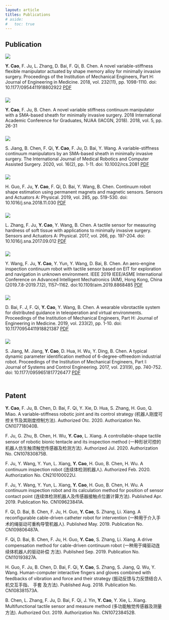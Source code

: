 ```yaml
---
layout: article
titles: Publications
# aside:
#   toc: true
---
```


## Publication
<div class="item" style="padding-bottom:10px">
  <div class="item__image">
    <img class="image image--sm shadow" src="/info/assets/publications/1- one-way variable-stiffness method.png"/>
  </div>
  <div class="item__content">
    <div class="item__description">
      <p><b>Y. Cao</b>, F. Ju, L. Zhang, D. Bai, F. Qi, B. Chen. A novel variable-stiffness flexible manipulator actuated by shape memory alloy for minimally invasive surgery. Proceedings of the Institution of Mechanical Engineers, Part H: Journal of Engineering in Medicine. 2018, vol. 232(11), pp. 1098-1110. doi: 10.1177/0954411918802922 
      <a class="button button--success button--pill button--xs" href="https://www.researchgate.net/publication/327967109_A_novel_variable-stiffness_flexible_manipulator_actuated_by_shape_memory_alloy_for_minimally_invasive_surgery">PDF</a></p>
    </div>
  </div>
</div>

<div class="item" style="padding-bottom:10px">
  <div class="item__image">
    <img class="image image--sm shadow" src="/info/assets/publications/2- fem of two-way variable-stiffness module.png"/>
  </div>
  <div class="item__content">
    <div class="item__description">
      <p><b>Y. Cao</b>, F. Ju, B. Chen. A novel variable stiffness continuum manipulator with a SMA-based sheath for minimally invasive surgery. 2018 International Academic Conference for Graduates, NUAA (IACGN, 2018). 2018, vol. 5, pp. 26-31</p>
    </div>
  </div>
</div>

<div class="item" style="padding-bottom:10px">
  <div class="item__image">
    <img class="image image--sm shadow" src="/info/assets/publications/3- two-way variable-stiffness module.png"/>
  </div>
  <div class="item__content">
    <div class="item__description">
      <p>S. Jiang, B. Chen, F. Qi, <b>Y. Cao</b>, F. Ju, D. Bai, Y. Wang. A variable-stiffness continuum manipulators by an SMA-based sheath in minimally invasive surgery. The International Journal of Medical Robotics and Computer Assisted Surgery. 2020, vol. 16(2), pp. 1-11. doi: 10.1002/rcs.2081 
      <a class="button button--success button--pill button--xs" href="https://www.researchgate.net/publication/338682676_A_variable-stiffness_continuum_manipulators_by_a_SMA-based_sheath_in_minimally_invasive_surgery">PDF</a></p>
    </div>
  </div>
</div>

<div class="item" style="padding-bottom:10px">
  <div class="item__image">
    <img class="image image--sm shadow" src="/info/assets/publications/4- shape estimation experiment platform.png"/>
  </div>
  <div class="item__content">
    <div class="item__description">
      <p>H. Guo, F. Ju, <b>Y. Cao</b>, F. Qi, D. Bai, Y. Wang, B. Chen. Continuum robot shape estimation using permanent magnets and magnetic sensors. Sensors and Actuators A: Physical. 2019, vol. 285, pp. 519-530. doi: 10.1016/j.sna.2018.11.030 
      <a class="button button--success button--pill button--xs" href="https://www.researchgate.net/publication/329054147_Continuum_Robot_Shape_Estimation_Using_Permanent_Magnets_and_Magnetic_Sensors">PDF</a></p>
    </div>
  </div>
</div>

<div class="item" style="padding-bottom:10px">
  <div class="item__image">
    <img class="image image--sm shadow" src="/info/assets/publications/5- prototype of tactile sensor.png"/>
  </div>
  <div class="item__content">
    <div class="item__description">
      <p>L. Zhang, F. Ju, <b>Y. Cao</b>, Y. Wang, B. Chen. A tactile sensor for measuring hardness of soft tissue with applications to minimally invasive surgery. Sensors and Actuators A: Physical. 2017, vol. 266, pp. 197-204. doi: 10.1016/j.sna.2017.09.012 
      <a class="button button--success button--pill button--xs" href="https://www.sciencedirect.com/science/article/abs/pii/S0924424717310749">PDF</a></p>
    </div>
  </div>
</div>

<div class="item" style="padding-bottom:10px">
  <div class="item__image">
    <img class="image image--sm shadow" src="/info/assets/publications/6- motion control of AEIR.png"/>
  </div>
  <div class="item__content">
    <div class="item__description">
      <p>Y. Wang, F. Ju, <b>Y. Cao</b>, Y. Yun, Y. Wang, D. Bai, B. Chen. An aero-engine inspection continuum robot with tactile sensor based on EIT for exploration and navigation in unknown environment. IEEE 2019 IEEE/ASME International Conference on Advanced Intelligent Mechatronics (AIM), Hong Kong, China (2019.7.8-2019.7.12), 1157–1162. doi:10.1109/aim.2019.8868485 
      <a class="button button--success button--pill button--xs" href="https://www.researchgate.net/publication/336633256_An_aero-engine_inspection_continuum_robot_with_tactile_sensor_based_on_EIT_for_exploration_and_navigation_in_unknown_environment">PDF</a></p>
    </div>
  </div>
</div>

<div class="item" style="padding-bottom:10px">
  <div class="item__image">
    <img class="image image--sm shadow" src="/info/assets/publications/7- Wearable vibrotactile system.png"/>
  </div>
  <div class="item__content">
    <div class="item__description">
      <p>D. Bai, F. J, F. Qi, <b>Y. Cao</b>, Y. Wang, B. Chen. A wearable vibrotactile system for distributed guidance in teleoperation and virtual environments. Proceedings of the Institution of Mechanical Engineers, Part H: Journal of Engineering in Medicine. 2019, vol. 233(2), pp. 1-10. doi: 10.11770954411918821387 
      <a class="button button--success button--pill button--xs" href="https://journals.sagepub.com/doi/10.1177/0954411918821387">PDF</a></p>
    </div>
  </div>
</div>

<div class="item" style="padding-bottom:10px">
  <div class="item__image">
    <img class="image image--sm shadow" src="/info/assets/publications/8- Flowchart of the parameter identification.png"/>
  </div>
  <div class="item__content">
    <div class="item__description">
      <p>S. Jiang, M. Jiang, <b>Y. Cao</b>, D. Hua, H. Wu, Y. Ding, B. Chen. A typical dynamic parameter identification method of 6-degree-offreedom industrial robot. Proceedings of the Institution of Mechanical Engineers, Part I: Journal of Systems and Control Engineering. 2017, vol. 231(9), pp. 740-752. doi: 10.1177/0959651817726477 
      <a class="button button--success button--pill button--xs" href="https://journals.sagepub.com/doi/abs/10.1177/0959651817726477">PDF</a></p>
    </div>
  </div>
</div>

## Patent
**Y. Cao**, F. Ju, B. Chen, D. Bai, F. Qi, Y. Xie, D. Hua, S. Zhang, H. Guo, Q. Miao. A variable-stiffness robotic joint and its control strategy (机器人刚度可控关节及其刚度控制方法). Authorized Otc. 2020. Authorization No. CN107718040B.

F. Ju, G. Zhu, B. Chen, H. Wu, **Y. Cao**, L. Xiang. A controllable-shape tactile sensor of robotic bionic tentacle and its inspection method (一种形状可控的机器人仿生触须触觉传感器及检测方法). Authorized Jul. 2020. Authorization No. CN107830875B.

F. Ju, Y. Wang, Y. Yun, L. Xiang, **Y. Cao**, H. Guo, B. Chen, H. Wu. A continuum inspection robot (连续体检测机器人). Authorized Feb. 2020. Authorization No. CN210100022U.

F. Ju, Y. Wang, Y. Yun, L. Xiang, **Y. Cao**, H. Guo, B. Chen, H. Wu. A continuum inspection robot and its calculation method for position of sensor contact point (连续体检测机器人及传感器接触点位置计算方法). Published Apr. 2019. Publication No. CN109623841A.

F. Qi, D. Bai, B. Chen, F. Ju, H. Guo, **Y. Cao**, S. Zhang, Li. Xiang. A reconfigurable cable-driven catheter robot for intervention (一种用于介入手术的绳驱动可重构导管机器人). Published May. 2019. Publication No. CN109806487A.

F. Qi, D. Bai, B. Chen, F. Ju, H. Guo, **Y. Cao**, S. Zhang, Li. Xiang. A drive compensation method for cable-driven continuum robot (一种用于绳驱动连续体机器人的驱动补偿
方法). Published Sep. 2019. Publication No. CN110193827A.

H. Guo, F. Ju, B. Chen, D. Bai, F. Qi, **Y. Cao**, S. Zhang, S. Jiang, Q. Wu, Y. Wang. Human-computer interactive fingers and gloves combined with feedbacks of vibration and force and their strategy (振动反馈与力反馈结合人机交互手指、 手套
及方法). Published Aug. 2018. Publication No. CN108381573A.

B. Chen, L. Zhang, F. Ju, D. Bai, F. Qi, J. Yin, **Y. Cao**, Y. Xie, L. Xiang. Multifunctional tactile sensor and measure method (多功能触觉传感器及测量方法). Authorized Oct. 2019. Authorization No. CN107238452B.
